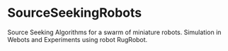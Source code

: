 # SourceSeekingRobots
Source Seeking Algorithms for a swarm of miniature robots. Simulation in Webots and Experiments using robot RugRobot.
